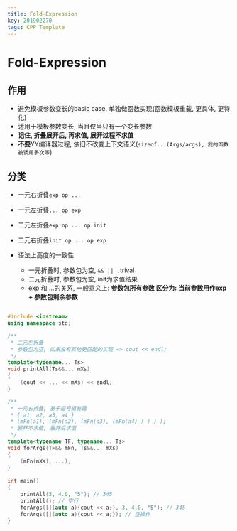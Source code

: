 ```yaml
---
title: Fold-Expression
key: 201902270
tags: CPP Template
---
```




# Fold-Expression

## 作用

- 避免模板参数变长的basic case, 单独做函数实现(函数模板重载, 更具体, 更特化)
- 适用于模板参数变长, 当且仅当只有一个变长参数
- **记住, 折叠展开后, 再求值, 展开过程不求值**
- **不要**YY编译器过程, 依旧不改变上下文语义(`sizeof...(Args/args), 我的函数被调用多次等`)



<!-- more -->

## 分类

- 一元右折叠`exp op ...`

- 一元左折叠`... op exp`
- 二元左折叠`exp op ... op init`
- 二元右折叠`init op ... op exp`
- 语法上高度的一致性
  - 一元折叠时, 参数包为空, `&& || ,`trival
  - 二元折叠时, 参数包为空, init为求值结果
  - exp 和 ...的关系, 一般意义上: **参数包所有参数 区分为: 当前参数用作exp + 参数包剩余参数**



```C++

#include <iostream>
using namespace std;

/**
 * 二元左折叠
 * 参数包为空, 如果没有其他更匹配的实现 => cout << endl;
 */
template<typename... Ts>
void printAll(Ts&&... mXs)
{
    (cout << ... << mXs) << endl;
}

/**
 * 一元右折叠, 基于逗号挺有趣
 * { a1, a2, a3, a4 }
 * (mFn(a1), (mFn(a2), (mFn(a3), (mFn(a4) ) ) ) );
 * 展开不求值, 展开后求值
 */
template<typename TF, typename... Ts>
void forArgs(TF&& mFn, Ts&&... mXs)
{
    (mFn(mXs), ...);
}
 
int main() 
{
    printAll(3, 4.0, "5"); // 345
    printAll(); // 空行
    forArgs([](auto a){cout << a;}, 3, 4.0, "5"); // 345
    forArgs([](auto a){cout << a;}); // 空操作
}

```

